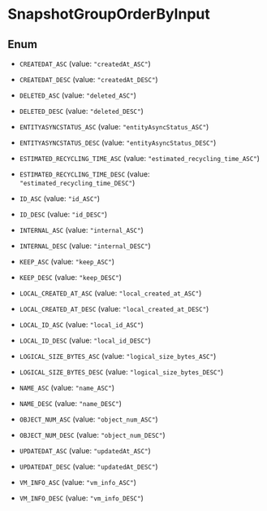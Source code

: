 

# SnapshotGroupOrderByInput

## Enum


* `CREATEDAT_ASC` (value: `"createdAt_ASC"`)

* `CREATEDAT_DESC` (value: `"createdAt_DESC"`)

* `DELETED_ASC` (value: `"deleted_ASC"`)

* `DELETED_DESC` (value: `"deleted_DESC"`)

* `ENTITYASYNCSTATUS_ASC` (value: `"entityAsyncStatus_ASC"`)

* `ENTITYASYNCSTATUS_DESC` (value: `"entityAsyncStatus_DESC"`)

* `ESTIMATED_RECYCLING_TIME_ASC` (value: `"estimated_recycling_time_ASC"`)

* `ESTIMATED_RECYCLING_TIME_DESC` (value: `"estimated_recycling_time_DESC"`)

* `ID_ASC` (value: `"id_ASC"`)

* `ID_DESC` (value: `"id_DESC"`)

* `INTERNAL_ASC` (value: `"internal_ASC"`)

* `INTERNAL_DESC` (value: `"internal_DESC"`)

* `KEEP_ASC` (value: `"keep_ASC"`)

* `KEEP_DESC` (value: `"keep_DESC"`)

* `LOCAL_CREATED_AT_ASC` (value: `"local_created_at_ASC"`)

* `LOCAL_CREATED_AT_DESC` (value: `"local_created_at_DESC"`)

* `LOCAL_ID_ASC` (value: `"local_id_ASC"`)

* `LOCAL_ID_DESC` (value: `"local_id_DESC"`)

* `LOGICAL_SIZE_BYTES_ASC` (value: `"logical_size_bytes_ASC"`)

* `LOGICAL_SIZE_BYTES_DESC` (value: `"logical_size_bytes_DESC"`)

* `NAME_ASC` (value: `"name_ASC"`)

* `NAME_DESC` (value: `"name_DESC"`)

* `OBJECT_NUM_ASC` (value: `"object_num_ASC"`)

* `OBJECT_NUM_DESC` (value: `"object_num_DESC"`)

* `UPDATEDAT_ASC` (value: `"updatedAt_ASC"`)

* `UPDATEDAT_DESC` (value: `"updatedAt_DESC"`)

* `VM_INFO_ASC` (value: `"vm_info_ASC"`)

* `VM_INFO_DESC` (value: `"vm_info_DESC"`)



